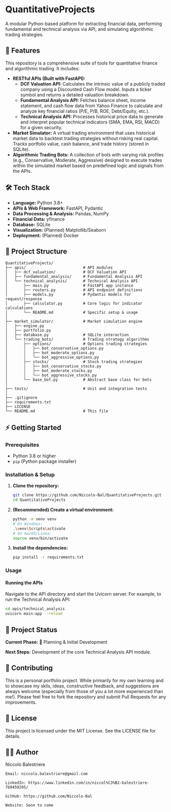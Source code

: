 # QuantitativeProjects

A modular Python-based platform for extracting financial data, performing fundamental and technical analysis via API, and simulating algorithmic trading strategies.

## 🚀 Features

This repository is a comprehensive suite of tools for quantitative finance and algorithmic trading. It includes:

*   **RESTful APIs (Built with FastAPI):**
    *   **DCF Valuation API:** Calculates the intrinsic value of a publicly traded company using a Discounted Cash Flow model. Inputs a ticker symbol and returns a detailed valuation breakdown.
    *   **Fundamental Analysis API:** Fetches balance sheet, income statement, and cash flow data from Yahoo Finance to calculate and analyze key financial ratios (P/E, P/B, ROE, Debt/Equity, etc.).
    *   **Technical Analysis API:** Processes historical price data to generate and interpret popular technical indicators (SMA, EMA, RSI, MACD) for a given security.
*   **Market Simulator:** A virtual trading environment that uses historical market data to backtest trading strategies without risking real capital. Tracks portfolio value, cash balance, and trade history (stored in SQLite).
*   **Algorithmic Trading Bots:** A collection of bots with varying risk profiles (e.g., Conservative, Moderate, Aggressive) designed to execute trades within the simulated market based on predefined logic and signals from the APIs.

## 🛠️ Tech Stack

*   **Language:** Python 3.8+
*   **APIs & Web Framework:** FastAPI, Pydantic
*   **Data Processing & Analysis:** Pandas, NumPy
*   **Financial Data:** yfinance
*   **Database:** SQLite
*   **Visualization:** (Planned) Matplotlib/Seaborn
*   **Deployment:** (Planned) Docker


## 📁 Project Structure


```text
QuantitativeProjects/
├── apis/                         # API modules
│   ├── dcf_valuation/            # DCF Valuation API
│   ├── fundamental_analysis/     # Fundamental Analysis API
│   └── technical_analysis/       # Technical Analysis API
│       ├── main.py               # FastAPI app instance
│       ├── routers.py            # API endpoint definitions
│       ├── models.py             # Pydantic models for request/response
│       ├── calculator.py         # Core logic for indicator calculations
│       └── README.md             # Specific setup & usage
│
├── market_simulator/             # Market simulation engine
│   ├── engine.py
│   ├── portfolio.py
│   ├── database.py               # SQLite interaction
│   └── trading_bots/             # Trading strategy algorithms
│       ├── options/              # Options trading strategies
│       │   ├── bot_conservative_options.py
│       │   ├── bot_moderate_options.py
│       │   └── bot_aggressive_options.py
│       ├── stocks/               # Stock trading strategies
│       │   ├── bot_conservative_stocks.py
│       │   ├── bot_moderate_stocks.py
│       │   └── bot_aggressive_stocks.py
│       └── base_bot.py           # Abstract base class for bots
│
├── tests/                        # Unit and integration tests
│
├── .gitignore
├── requirements.txt
├── LICENSE
└── README.md                     # This file
```

## ⚡ Getting Started

### Prerequisites
- Python 3.8 or higher
- `pip` (Python package installer)

### Installation & Setup

1.  **Clone the repository:**
    ```bash
    git clone https://github.com/Niccolo-Bal/QuantitativeProjects.git
    cd QuantitativeProjects
    ```

2.  **(Recommended) Create a virtual environment:**
    ```bash
    python -m venv venv
    # On Windows:
    .\venv\Scripts\activate
    # On macOS/Linux:
    source venv/bin/activate
    ```

3.  **Install the dependencies:**
    ```bash
    pip install -r requirements.txt
    ```

### Usage

#### Running the APIs
Navigate to the API directory and start the Uvicorn server. For example, to run the Technical Analysis API:

```bash
cd apis/technical_analysis
uvicorn main:app --reload
```
## 📌 Project Status

__Current Phase:__ 🚧 Planning & Initial Development

__Next Steps:__ Development of the core Technical Analysis API module.

## 🤝 Contributing

This is a personal portfolio project. While primarily for my own learning and to showcase my skils, ideas, constructive feedback, and suggestions are always welcome (especially from those of you a lot more experienced than me!). Please feel free to fork the repository and submit Pull Requests for any improvements.

## 📜 License

This project is licensed under the MIT License. See the LICENSE file for details.

## 👨‍💻 Author

Niccolò Balestriere

    Email: niccolo.balestriere@gmail.com

    LinkedIn: https://www.linkedin.com/in/niccol%C3%B2-balestriere-7b9459295/

    GitHub: https://github.com/Niccolo-Bal

    Website: Soon to come
